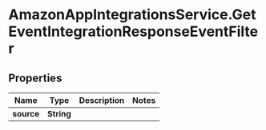 # AmazonAppIntegrationsService.GetEventIntegrationResponseEventFilter

## Properties

Name | Type | Description | Notes
------------ | ------------- | ------------- | -------------
**source** | **String** |  | 


